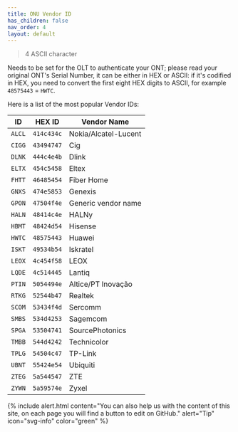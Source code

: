 ```yaml
---
title: ONU Vendor ID
has_children: false
nav_order: 4
layout: default
---
```


> 4 ASCII character

Needs to be set for the OLT to authenticate your ONT; please read your original ONT's Serial Number, it can be either in HEX or ASCII: if it's codified in HEX, you need to convert the first eight HEX digits to ASCII, for example `48575443` = `HWTC`.

Here is a list of the most popular Vendor IDs:


| ID     | HEX ID     | Vendor Name          |
| ------ | ---------- | -------------------- |
| `ALCL` | `414c434c` | Nokia/Alcatel-Lucent |
| `CIGG` | `43494747` | Cig                  |
| `DLNK` | `444c4e4b` | Dlink                |
| `ELTX` | `454c5458` | Eltex                |
| `FHTT` | `46485454` | Fiber Home           |
| `GNXS` | `474e5853` | Genexis              |
| `GPON` | `47504f4e` | Generic vendor name  |
| `HALN` | `48414c4e` | HALNy                |
| `HBMT` | `48424d54` | Hisense              |
| `HWTC` | `48575443` | Huawei               |
| `ISKT` | `49534b54` | Iskratel             |
| `LEOX` | `4c454f58` | LEOX                 |
| `LQDE` | `4c514445` | Lantiq               |
| `PTIN` | `5054494e` | Altice/PT Inovação   |
| `RTKG` | `52544b47` | Realtek              |
| `SCOM` | `53434f4d` | Sercomm              |
| `SMBS` | `534d4253` | Sagemcom             | 
| `SPGA` | `53504741` | SourcePhotonics      |
| `TMBB` | `544d4242` | Technicolor          |
| `TPLG` | `54504c47` | TP-Link              |
| `UBNT` | `55424e54` | Ubiquiti             |
| `ZTEG` | `5a544547` | ZTE                  |
| `ZYWN` | `5a59574e` | Zyxel                |

{% include alert.html content="You can also help us with the content of this site, on each page you will find a button to edit on GitHub." alert="Tip"  icon="svg-info" color="green" %}
